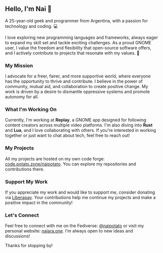## Hello, I'm Nai 💖

A 25-year-old geek and programmer from Argentina, with a passion for
technology and coding. 💻

I love exploring new programming languages and frameworks, always eager to
expand my skill set and tackle exciting challenges. As a proud GNOME user, I
value the freedom and flexibility that open-source software offers, and I
actively contribute to projects that resonate with my values. 👣

### My Mission
I advocate for a freer, fairer, and more supportive world, where everyone has
the opportunity to thrive and contribute. I believe in the power of community,
mutual aid, and collaboration to create positive change. My work is driven by a
desire to dismantle oppressive systems and promote autonomy for all.

### What I'm Working On
Currently, I'm working at **Replay**, a GNOME app designed for following content
creators across multiple video platforms. I'm also diving into **Rust** and
**Lua**, and I love collaborating with others. If you're interested in working
together or just want to chat about tech, feel free to reach out!

### My Projects
All my projects are hosted on my own code forge:
[code.potato.zone/naipotato](https://code.potato.zone/naipotato). You can
explore my repositories and contributions there. 

### Support My Work
If you appreciate my work and would like to support me, consider donating via
[Liberapay](https://liberapay.com/naipotato/donate). Your contributions help me
continue my projects and make a positive impact in the community!

### Let's Connect
Feel free to connect with me on the Fediverse:
[@naipotato](https://transfem.social/@naipotato) or visit my personal website:
[naiara.one](https://naiara.one/). I'm always open to new ideas and discussions!

Thanks for stopping by!
